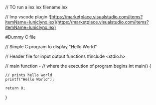 // TO run a lex
lex filename.lex

// Imp vscode plugin
![https://marketplace.visualstudio.com/items?itemName=luniclynx.lex](https://marketplace.visualstudio.com/items?itemName=luniclynx.lex)

#Dummy C file

// Simple C program to display "Hello World"

// Header file for input output functions
#include <stdio.h>

// main function -
// where the execution of program begins
int main()
{

    // prints hello world
    printf("Hello World");

    return 0;

}
